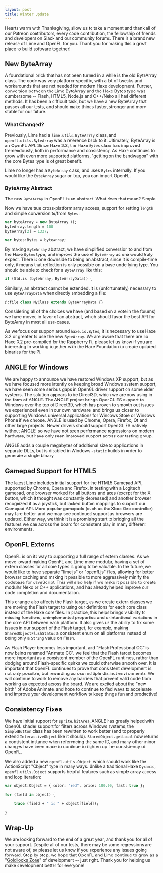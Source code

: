 ```yaml
---
layout: post
title: Winter Update
---
```


Hearts warm with Thanksgiving, allow us to take a moment and thank all of our Patreon contributors, every code contribution, the fellowship of friends and developers on Slack and our community forums. There is a brand new release of Lime and OpenFL for you. Thank you for making this a great place to build software together!

## New ByteArray

A foundational brick that has not been turned in a while is the old ByteArray class. The code was very platform-specific, with a lot of tweaks and workarounds that are not needed for modern Haxe development. Further, conversion between the Lime ByteArray and the Haxe Bytes type was cumbersome -- Flash, HTML5, Node.js and C++/Neko all had different methods. It has been a difficult task, but we have a new ByteArray that passes all our tests, and should make things faster, stronger and more stable for our future.

### What Changed?

Previously, Lime had a `lime.utils.ByteArray` class, and `openfl.utils.ByteArray` was a reference back to it. Ultimately, ByteArray is an OpenFL API. Since Haxe 3.2, the Haxe `Bytes` class has improved tremendously, both in performance and consistency. As Haxe continues to grow with even more supported platforms, "getting on the bandwagon" with the core Bytes type is of great benefit.

Lime no longer has a `ByteArray` class, and uses `Bytes` internally. If you would like the `ByteArray` sugar on top, you can import OpenFL.

### ByteArray Abstract

The new `ByteArray` in OpenFL is an abstract. What does that mean? Simple.

Now we have true cross-platform array access, support for setting `length` and simple conversion to/from `Bytes`:

```haxe
var byteArray = new ByteArray ();
byteArray.length = 100;
byteArray[2] = 1337;

var bytes:Bytes = byteArray;
```

By making `ByteArray` abstract, we have simplified conversion to and from the Haxe `Bytes` type, and improve the use of `ByteArray` as one would truly expect. There is one downside to being an abstract, since it is compile-time only, it means that reflection is only possible on a base underlying type. You should be able to check for a `ByteArray` like this:

```haxe
if (Std.is (byteArray, ByteArrayData)) {
```

Similarly, an abstract cannot be extended. It is (unfortunately) necessary to use `ByteArrayData` when directly embedding a file:

```haxe
@:file class MyClass extends ByteArrayData {}
```

Considering all of the choices we have (and based on a vote in the forums) we have moved in favor of an abstract, which should favor the best API for ByteArray in most all use-cases.

As we focus our support around `haxe.io.Bytes`, it is necessary to use Haxe 3.2 or greater to use the new `ByteArray`. We are aware that there are no Haxe 3.2 pre-compiled for the Raspberry Pi, please let us know if you are interesting in working together with the Haxe Foundation to create updated binaries for the Pi.

## ANGLE for Windows

We are happy to announce we have restored Windows XP support, but as we have focused more intently on keeping broad Windows system support, we have seen some serious gaps in OpenGL driver support on some older systems. The solution appears to be Direct3D, which we are now using in the form of ANGLE. The ANGLE project brings OpenGL ES support to Windows over the top of Direct3D, which has proven to smooth out issues we experienced even in our own hardware, and brings us closer to supporting Windows universal applications for Windows Store or Windows Phone if we choose. ANGLE is used by Chrome, Opera, Firefox, Qt and other large projects. Newer drivers should support OpenGL ES natively without ANGLE, so we have not seen performance regressions on modern hardware, but have only seen improved support across our testing group.

ANGLE adds a couple megabytes of additional size to applications in separate DLLs, but is disabled in Windows `-static` builds in order to generate a single binary.

## Gamepad Support for HTML5

The latest Lime includes initial support for the HTML5 Gamepad API, supported by Chrome, Opera and Firefox. In testing with a Logitech gamepad, one browser worked for all buttons and axes (except for the X button, which it thought was constantly depressed) and another browser recognized it as a joystick, but lacked button mappings to support our Gamepad API. More popular gamepads (such as the Xbox One controller) may fare better, and we may see continued support as browsers are updated. Either way, we think it is a promising start to bridging all the features we can across the board for consistent play in many different environments.

## OpenFL Externs

OpenFL is on its way to supporting a full range of extern classes. As we move toward making OpenFL and Lime more modular, having a set of extern classes for all core types is going to be valuable. In the future, we would like to have separate "lime.js" or "openfl.js" files, allowing for better browser caching and making it possible to more aggressively minify the codebase for JavaScript. This will also help if we make it possible to create modular Neko or C++ applications, and has already helped improve our code completion and documentation.

This change also affects the Flash target, as we create extern classes we are moving the Flash target to using our definitions for each core class instead of the Haxe core files. In practice, this helps brings visibility to missing functions, unimplemented properties and unintentional variations in the core API between each platform. It also gives us the ability to fix some issues in our support of the Flash target, for example, making `SharedObjectFlushStatus` a consistent enum on all platforms instead of being only a `String` value on Flash.

As Flash Player becomes less important, and "Flash Professional CC" is now being renamed "Animate CC", we feel that the Flash target becomes more important as a consistent member of the OpenFL runtimes, rather than dodging around Flash-specific quirks we could otherwise smooth over. It is important that OpenFL continues to prove that consistent development is not only possible, but rewarding across multiple distinct environments. We will continue to work to remove any barriers that prevent valid code from working as expected across the board. We are excited about the "new birth" of Adobe Animate, and hope to continue to find ways to accelerate and improve your development workflow to keep things fun and productive!

## Consistency Fixes

We have initial support for `sprite.hitArea`, ANGLE has greatly helped with OpenGL shader support for filters across Windows systems, the `SimpleButton` class has been rewritten to work better (and to properly extend `InteractiveObject` like it should). `SharedObject.getLocal` now returns a consistent instance when referencing the same ID, and many other minor changes have been made to continue to tighten up the consistency of OpenFL.

We also added a new `openfl.utils.Object`, which should work like the ActionScript "Object" type in many ways. Unlike a traditional Haxe `Dynamic`, `openfl.utils.Object` supports helpful features such as simple array access and loop iteration:

```haxe
var object:Object = { color: "red", price: 100.00, fast: true };

for (field in object) {
	
	trace (field + " is " + object[field]);
	
}
```

## Wrap-Up

We are looking forward to the end of a great year, and thank you for all of your support. Despite all of our tests, there may be some regressions are not aware of, so please let us know if you experience any issues going forward. Step by step, we hope that OpenFL and Lime continue to grow as a "[Goldilocks Zone](http://www.bbc.co.uk/science/space/solarsystem/sun_and_planets/earth)" of development -- just right. Thank you for helping us make development better for everyone!